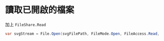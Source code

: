 # 讀取已開啟的檔案

加上 `FileShare.Read`

```csharp
var svgStream = File.Open(svgFilePath, FileMode.Open, FileAccess.Read, FileShare.Read);
```
